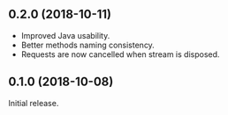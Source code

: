 0.2.0 (2018-10-11)
------------------
- Improved Java usability.
- Better methods naming consistency.
- Requests are now cancelled when stream is disposed.


0.1.0 (2018-10-08)
------------------
Initial release.

